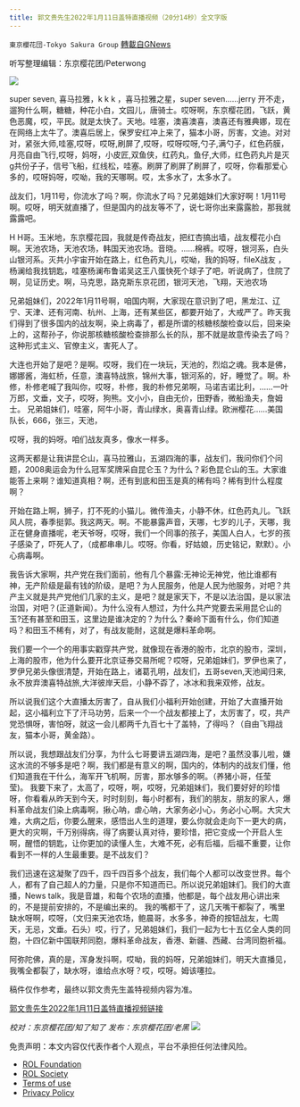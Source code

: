```yaml
---
title: 郭文贵先生2022年1月11日盖特直播视频（20分14秒）全文字版
---
```

`東京櫻花団-Tokyo Sakura Group` [轉載自GNews](https://gnews.org/zh-hans/1849912/)

听写整理编辑：东京樱花团/Peterwong

![](https://assets.gnews.org/wp-content/uploads/2022/01/郭文贵先生2022年1月11日盖特直播视频（20分14秒）全文字版.png)

super seven, 喜马拉雅，k k k ，喜马拉雅之星，super seven……jerry 开不走，遛狗什么啊，糖糖，种花小白，文园儿，唐骑士。哎呀啊，东京樱花团，飞跃，黄色恶魔，哎，平民。就是太快了。天地。哇塞，澳喜澳喜，澳喜还有雅典娜，现在在网络上太牛了。澳喜后居上，保罗安红冲上来了，猫本小哥，厉害，文迪。对对对，紧张大师,哇塞,哎呀，哎呀,刷屏了,哎呀，哎呀哎呀,勺子,满勺子，红色药膜，月亮自由飞行,哎呀，妈呀，小皮匠,双鱼侠，红药丸，鱼仔,大师，红色药丸片是灭g共份子子，信号飞船，红线松，哇塞。刷屏了刷屏了刷屏了，哎呀，你看那爱心多的，哎呀妈呀，哎呦，我的天哪啊。哎，太多水了，太多水了。

战友们，1月11号，你流水了吗？啊，你流水了吗？兄弟姐妹们大家好啊！1月11号啊。哎呀，明天就直播了，但是国内的战友等不了，说七哥你出来露露脸，那我就露露吧。

H H哥。玉米地，东京樱花园，我就是传奇战友，把红杏搞出墙，战友樱花小白啊。天池农场，天池农场，韩国天池农场。音晓。……棉裤。哎呀，银河系，白头山银河系。灭共小宇宙开始在路上，红色药丸儿，哎呦，我的妈呀，fileX战友 ，杨澜给我找钥匙，哇塞杨澜布鲁诺吴这王八蛋快死个球子了吧，听说病了，住院了啊，见证历史。啊，马克思，路克斯东京花团，银河天池，飞翔，天池农场

兄弟姐妹们，2022年1月11号啊，咱国内啊，大家现在意识到了吧，黑龙江、辽宁、天津、还有河南、杭州、上海，还有某些区，都要开始了，大戒严了。昨天我们得到了很多国内的战友啊，染上病毒了，都是所谓的核糖核酸检查以后，回来染上的，这帮孙子，你说那核糖核酸检查排那么长的队，那不就是故意传染去了吗？这种形式主义、官僚主义，害死人了。

大连也开始了是吧？是啊。哎呀，我们在一块玩，天池的，烈焰之魂。我本是佛，娜娜酱，海虹桥，任意，澳喜特战旅，锦州大事，银河系的，好，睡觉了。啊。朴修，朴修老喊了我叫你，哎呀，朴修，我的朴修兄弟啊，马诺吉诺比利，……一叶万郎，文垂，文子，哎呀，狗熊。文小小，自由无价，田野香，微船渔夫，詹姆士。 兄弟姐妹们，哇塞，阿牛小哥，青山绿水，奥喜青山绿。欧洲樱花……美国队长，666，张三，天池，

哎呀，我的妈呀。咱们战友真多，像水一样多。

这两天都是让我讲昆仑山，喜马拉雅山，五湖四海的事，战友们，我问你们个问题，2008奥运会为什么冠军奖牌采自昆仑玉？为什么？彩色昆仑山的玉。大家谁能答上来啊？谁知道真相？啊，还有到底和田玉是真的稀有吗？稀有到什么程度啊？

开始在路上啊，狮子，打不死的小猫儿。微传渔夫，小静不休，红色药丸儿。飞跃风人院，春季挺郭。我这两天。啊。不能暴露声音，天哪，七岁的儿子，天哪，我正在健身直播呢，老天爷呀，哎呀，我们一个同事的孩子，美国人白人，七岁的孩子感染了，吓死人了，（成都串串儿。哎呀。你看，好姑娘，历史铭记，默默）。小心病毒啊。

我告诉大家啊，共产党在我们面前，他有几个暴露:无神论无神党，他比谁都有神，无产阶级是最有钱的阶级，是吧？为人民服务，他是人民为他服务，对吧？共产主义就是共产党他们几家的主义，是吧？就是家天下，不是以法治国，是以家法治国，对吧？(正道新闻）。为什么没有人想过，为什么共产党要去采用昆仑山的玉?还有甚至和田玉，这里边是谁决定的？为什么？秦岭下面有什么，你们知道吗？和田玉不稀有，对了，有战友能耐，这就是爆料革命啊。

我们要一个一个的用事实戳穿共产党，就像现在香港的股市，北京的股市，深圳，上海的股市，他为什么要开北京证券交易所呢？哎呀，兄弟姐妹们，罗伊也来了，罗伊兄弟头像很清楚，开始在路上，诸葛孔明，战友们，五哥seven,天池闻归来,永不放弃澳喜特战旅,大洋彼岸天启，小静不孬了，冰冰和我来双修，战友。

所以说我们这个大直播太厉害了，自从我们小福利开始创建，开始了大直播开始起，这小福利立下了汗马功劳，后来一个一个战友都接上了，太厉害了，哎，共产党恐惧呀，害怕呀，就这一会儿都两千九百七十了盖特，了得吗？（自由飞翔战友，猫本小哥，黄金路）。

所以说，我想跟战友们分享，为什么七哥要讲五湖四海，是吧？虽然没事儿啦，嫌这水流的不够多是吧？啊，我们都是有意义的啊，国内的，体制内的战友们懂，他们知道我在干什么，海军开飞机啊，厉害，那水够多的啊。（养猪小哥，任莹莹)。 我要下来了，太高了，哎呀，啊，哎呀，兄弟姐妹们，我们要好好的珍惜呀，你看看从昨天到今天，时时刻刻，每小时都有，我们的朋友，朋友的家人，爆料革命战友们染上病毒啊，揪心呐，虐心呐，大家务必小心，务必小心啊。大灾大难，大病之后，你要么醒来，感悟出人生的道理，要么你就会走向下一更大的病，更大的灾啊，千万别得病，得了病要认真对待，要珍惜，把它变成一个开启人生啊，醒悟的钥匙，让你更加的读懂人生，大难不死，必有后福，后福不重要，让你看到不一样的人生最重要。是不战友们？

我们迅速在这凝聚了四千，四千四百多个战友，我们每个人都可以改变世界。每个人，都有了自己超人的力量，只是你不知道而已。所以说兄弟姐妹们。我们的大直播，News talk，我是音雄，和每个农场的直播，他都是，每个战友用心讲出来的，不是提前安排的，不是编出来的。 我的嘴都干了，这几天嘴干都裂了，嘴里缺水呀啊，哎呀，（文归来天池农场，鲍晨哥，水多多，神奇的按钮战友，七周天，无忌，文垂。石头）哎，行了，兄弟姐妹们，我们一起为七十五亿全人类的同胞，十四亿新中国联邦同胞，爆料革命战友，香港、新疆、西藏、台湾同胞祈福。

阿弥陀佛，真的是，浑身发抖啊，哎呦，我的妈呀，兄弟姐妹们，明天大直播见，我嘴全都裂了，缺水呀，谁给点水呀？哎，哎呀。姆该噻拉。

稿件仅作参考，最终以郭文贵先生盖特视频内容为准。

[郭文贵先生2022年1月11日盖特直播视频链接](https://gettr.com/post/pnog2f2016)

*校对：东京樱花团/知了知了
发布：东京樱花团/老黑*
![](https://assets.gnews.org/wp-content/uploads/2022/01/二维码.jpg)
 

免责声明：本文内容仅代表作者个人观点，平台不承担任何法律风险。

- [ROL Foundation](https://rolfoundation.org/)
- [ROL Society](https://rolsociety.org/)
- [Terms of use](https://gnews.org/terms-of-use-3/)
- [Privacy Policy](https://gnews.org/privacy-policy/)
